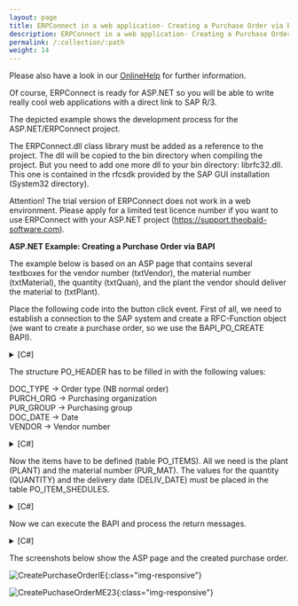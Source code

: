 ```yaml
---
layout: page
title: ERPConnect in a web application- Creating a Purchase Order via BAPI
description: ERPConnect in a web application- Creating a Purchase Order via BAPI
permalink: /:collection/:path
weight: 14
---
```


Please also have a look in our [OnlineHelp](https://help.theobald-software.com/en/) for further information.

Of course, ERPConnect is ready for ASP.NET so you will be able to write really cool web applications with a direct link to SAP R/3.

The depicted example shows the development process for the ASP.NET/ERPConnect project.

The ERPConnect.dll class library must be added as a reference to the project. The dll will be copied to the bin directory when compiling the project. But you need to add one more dll to your bin directory: librfc32.dll. This one is contained in the rfcsdk provided by the SAP GUI installation (System32 directory).

Attention! The trial version of ERPConnect does not work in a web environment. Please apply for a limited test licence number if you want to use ERPConnect with your ASP.NET project (https://support.theobald-software.com).

**ASP.NET Example: Creating a Purchase Order via BAPI**

The example below is based on an ASP page that contains several textboxes for the vendor number (txtVendor), the material number (txtMaterial), the quantity (txtQuan), and the plant the vendor should deliver the material to (txtPlant).

Place the following code into the button click event. First of all, we need to establish a connection to the SAP system and create a RFC-Function object (we want to create a purchase order, so we use the BAPI_PO_CREATE BAPI).

<details>
<summary>[C#]</summary>
{% highlight csharp %}
private void Button1_Click(object sender, System.EventArgs e)
{
   R3Connection con = new R3Connection("SAPServer",00,"SAPUser","Password","EN","800");
  
 ERPConnect.LIC.SetLic("LicenseNumber");
  
 con.Open(false);
  
 // Create a RFC-Function object
 RFCFunction func = con.CreateFunction("BAPI_PO_CREATE");
{% endhighlight %}
</details>


The structure PO_HEADER has to be filled in with the following values:

DOC_TYPE -> Order type (NB normal order)<br>
PURCH_ORG -> Purchasing organization<br>
PUR_GROUP -> Purchasing group<br>
DOC_DATE -> Date <br>
VENDOR -> Vendor number

<details>
<summary>[C#]</summary>
{% highlight csharp %}
// Fill header structure
 RFCStructure Header = func.Exports["PO_HEADER"].ToStructure();
 Header["DOC_TYPE"]= "NB";
 Header["PURCH_ORG"] = "1000";
 Header["PUR_GROUP"] = "010";
 Header["DOC_DATE"]= ERPConnect.ConversionUtils.NetDate2SAPDate(DateTime.Now);
 Header["VENDOR"]= this.txtVendor.Text
{% endhighlight %}
</details>

Now the items have to be defined (table PO_ITEMS). All we need is the plant (PLANT) and the material number (PUR_MAT). 
The values for the quantity (QUANTITY) and the delivery date (DELIV_DATE) must be placed in the table PO_ITEM_SHEDULES.

<details>
<summary>[C#]</summary>
{% highlight csharp %}
// Create an Item
 RFCTable items = func.Tables["PO_ITEMS"];
 RFCStructure item = items.AddRow();
 item["PO_ITEM"] = "1";
 item["PUR_MAT"] = this.txtMaterial.Text;
 item["PLANT"] = this.txtPlant.Text;
  
 // Create and fill shedules
 RFCTable shedules = func.Tables["PO_ITEM_SCHEDULES"];
 RFCStructure shedule = shedules.AddRow();
 shedule["PO_ITEM"] = "1";
 shedule["DELIV_DATE"] = ERPConnect.ConversionUtils.NetDate2SAPDate(DateTime.Now);
 shedule["QUANTITY"] = Convert.ToDecimal(this.txtQuan.Text);
{% endhighlight %}
</details>

Now we can execute the BAPI and process the return messages.

<details>
<summary>[C#]</summary>
{% highlight csharp %}
// Exceute Bapi and process return messages
func.Execut e();
this.txtReturn.Text = "";
  this.txtReturn.Text += func.Tables["RETURN"].Rows[0, "MESSAGE"] + "\r\n";
{% endhighlight %}
</details>

The screenshots below show the ASP page and the created purchase order.

![CreatePurchaseOrderIE](/img/contents/CreatePurchaseOrderIE.jpg){:class="img-responsive"}

![CreatePuchaseOrderME23](/img/contents/CreatePuchaseOrderME23.jpg){:class="img-responsive"}

